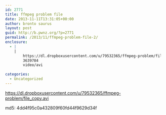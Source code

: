 ```yaml
---
id: 2771
title: ffmpeg problem file
date: 2013-11-11T13:31:05+00:00
author: bronto saurus
layout: post
guid: http://b.pwnz.org/?p=2771
permalink: /2013/11/ffmpeg-problem-file-2/
enclosure:
  - |
    |
        https://dl.dropboxusercontent.com/u/79532365/ffmpeg-problem/file_copy.avi
        3639784
        video/avi
        
categories:
  - Uncategorized
---
```

https://dl.dropboxusercontent.com/u/79532365/ffmpeg-problem/file_copy.avi
  
md5: 4dd4f95c0a432809f60fd44f9629d34f